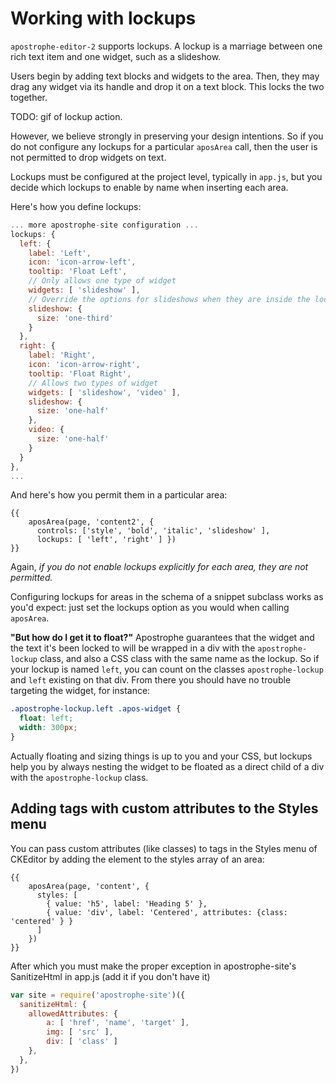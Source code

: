 # Working with lockups

`apostrophe-editor-2` supports lockups. A lockup is a marriage between one rich text item and one widget, such as a slideshow.

Users begin by adding text blocks and widgets to the area. Then, they may drag any widget via its handle and drop it on a text block. This locks the two together.

TODO: gif of lockup action.

However, we believe strongly in preserving your design intentions. So if you do not configure any lockups for a particular `aposArea` call, then the user is not permitted to drop widgets on text.

Lockups must be configured at the project level, typically in `app.js`, but you decide which lockups to enable by name when inserting each area.

Here's how you define lockups:

```javascript
... more apostrophe-site configuration ...
lockups: {
  left: {
    label: 'Left',
    icon: 'icon-arrow-left',
    tooltip: 'Float Left',
    // Only allows one type of widget
    widgets: [ 'slideshow' ],
    // Override the options for slideshows when they are inside the lockup to get the size right
    slideshow: {
      size: 'one-third'
    }
  },
  right: {
    label: 'Right',
    icon: 'icon-arrow-right',
    tooltip: 'Float Right',
    // Allows two types of widget
    widgets: [ 'slideshow', 'video' ],
    slideshow: {
      size: 'one-half'
    },
    video: {
      size: 'one-half'
    }
  }
},
...
```

And here's how you permit them in a particular area:

```nunjucks
{{
    aposArea(page, 'content2', {
      controls: ['style', 'bold', 'italic', 'slideshow' ],
      lockups: [ 'left', 'right' ] })
}}
```

Again, *if you do not enable lockups explicitly for each area, they are not permitted.*

Configuring lockups for areas in the schema of a snippet subclass works as you'd expect: just set the lockups option as you would when calling `aposArea`.

**"But how do I get it to float?"** Apostrophe guarantees that the widget and the text it's been locked to will be wrapped in a div with the `apostrophe-lockup` class, and also a CSS class with the same name as the lockup. So if your lockup is named `left`, you can count on the classes `apostrophe-lockup` and `left` existing on that div. From there you should have no trouble targeting the widget, for instance:


```css
.apostrophe-lockup.left .apos-widget {
  float: left;
  width: 300px;
}
```

Actually floating and sizing things is up to you and your CSS, but lockups help you by always nesting the widget to be floated as a direct child of a div with the `apostrophe-lockup` class.

## Adding tags with custom attributes to the Styles menu
You can pass custom attributes (like classes) to tags in the Styles menu of CKEditor by adding the element to the styles array of an area:

```nunjucks
{{
    aposArea(page, 'content', {
      styles: [
        { value: 'h5', label: 'Heading 5' },
        { value: 'div', label: 'Centered', attributes: {class: 'centered' } }
      ]
    })
}}
```

After which you must make the proper exception in apostrophe-site's SanitizeHtml in app.js (add it if you don't have it)

```javascript
var site = require('apostrophe-site')({
  sanitizeHtml: {
    allowedAttributes: {
        a: [ 'href', 'name', 'target' ],
        img: [ 'src' ],
        div: [ 'class' ]
    },
  },
})
```